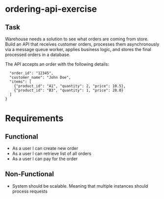 # ordering-api-exercise

## Task
Warehouse needs a solution to see what orders are coming from store.
Build an API that receives customer orders, processes them asynchronously via a message queue worker, applies business logic, and stores the final processed orders in a database.

The API accepts an order with the following details:
```{
  "order_id": "12345",
  "customer_name": "John Doe",
  "items": [
    {"product_id": "A1", "quantity": 2, "price": 10.5},
    {"product_id": "B3", "quantity": 1, "price": 20.0}
  ]
}
```

# Requirements
## Functional
* As a user I can create new order
* As a user I can retrieve list of all orders
* As a user I can pay for the order

## Non-Functional
* System should be scalable. Meaning that multiple instances should process requests
